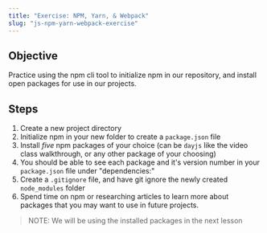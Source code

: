 ```yaml
---
title: "Exercise: NPM, Yarn, & Webpack"
slug: "js-npm-yarn-webpack-exercise"
---
```


## Objective

Practice using the npm cli tool to initialize npm in our repository, and install open packages for use in our projects.

## Steps

1. Create a new project directory
2. Initialize npm in your new folder to create a `package.json` file
3. Install _five_ npm packages of your choice (can be `dayjs` like the video class walkthrough, or any other package of your choosing)
4. You should be able to see each package and it's version number in your `package.json` file under "dependencies:"
5. Create a `.gitignore` file, and have git ignore the newly created `node_modules` folder
6. Spend time on npm or researching articles to learn more about packages that you may want to use in future projects.

> NOTE: We will be using the installed packages in the next lesson
